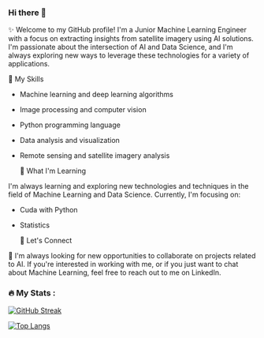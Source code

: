 ### Hi there 👋

<!--
**SouhaMourou/SouhaMourou** is a ✨ _special_ ✨ repository because its `README.md` (this file) appears on your GitHub profile.

Here are some ideas to get you started:

- 🔭 I’m currently working on ...
- 🌱 I’m currently learning ...
- 👯 I’m looking to collaborate on ...
- 🤔 I’m looking for help with ...
- 💬 Ask me about ...
- 📫 How to reach me: ...
- 😄 Pronouns: ...
- ⚡ Fun fact: ...
-->




✨ Welcome to my GitHub profile! I'm a Junior Machine Learning Engineer with a focus on extracting insights from satellite imagery using AI solutions. I'm passionate about the intersection of AI and Data Science, and I'm always exploring new ways to leverage these technologies for a variety of applications.




 



  🧠 My Skills

- Machine learning and deep learning algorithms

- Image processing and computer vision

- Python programming language

- Data analysis and visualization

- Remote sensing and satellite imagery analysis








  🌱 What I'm Learning

I'm always learning and exploring new technologies and techniques in the field of Machine Learning and Data Science. Currently, I'm focusing on:

- Cuda with Python

- Statistics









  🤝 Let's Connect

💬 I'm always looking for new opportunities to collaborate on projects related to AI. If you're interested in working with me, or if you just want to chat about Machine Learning, feel free to reach out to me on LinkedIn.





### :fire: My Stats :

[![GitHub Streak](https://streak-stats.demolab.com/?user=SouhaMourou&theme=synthwave)](https://git.io/streak-stats)


[![Top Langs](https://github-readme-stats.vercel.app/api?username=SouhaMourou&theme=jolly)](https://github.com/SouhaMourou/github-readme-stats)
